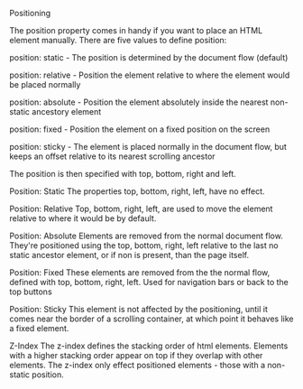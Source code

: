Positioning

The position property comes in handy if you want to place an HTML element manually. There are five values to define position:

position: static - The position is determined by the document flow (default)

position: relative - Position the element relative to where the element would be placed normally

position: absolute - Position the element absolutely inside the nearest non-static ancestory element

position: fixed - Position the element on a fixed position on the screen

position: sticky - The element is placed normally in the document flow, but keeps an offset relative to its nearest scrolling ancestor

The position is then specified with top, bottom, right and left.

Position: Static
The properties top, bottom, right, left, have no effect.

Position: Relative
Top, bottom, right, left, are used to move the element relative to where it would be by default.

Position: Absolute
Elements are removed from the normal document flow. They're positioned using the top, bottom, right, left relative to the last no static ancestor element, or if non is present, than the page itself.

Position: Fixed
These elements are removed from the the normal flow, defined with top, bottom, right, left. Used for navigation bars or back to the top buttons

Position: Sticky
This element is not affected by the positioning, until it comes near the border of a scrolling container, at which point it behaves like a fixed element.

Z-Index
The z-index defines the stacking order of html elements. Elements with a higher stacking order appear on top if they overlap with other elements. The z-index only effect positioned elements - those with a non-static position.
